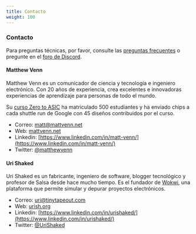 ```yaml
---
title: Contacto
weight: 100
---
```


### Contacto

Para preguntas técnicas, por favor, consulte las [preguntas frecuentes](/faq) o pregunte en el [foro de Discord](/discord).

#### Matthew Venn

Matthew Venn es un comunicador de ciencia y tecnología e ingeniero electrónico. Con 20 años de experiencia, crea excelentes e innovadoras experiencias de aprendizaje para personas de todo el mundo.

Su [curso Zero to ASIC](https://www.zerotoasiccourse.com) ha matriculado 500 estudiantes y ha enviado chips a cada shuttle run de Google con 45 diseños contribuidos por el curso.

* Correo: matt@mattvenn.net
* Web: [mattvenn.net](https://mattvenn.net)
* Linkedin: [https://www.linkedin.com/in/matt-venn/](https://www.linkedin.com/in/matt-venn/) 
* Twitter: [@matthewvenn](https://twitter.com/matthewvenn)

#### Uri Shaked

Uri Shaked es un fabricante, ingeniero de software, blogger tecnológico y profesor de Salsa desde hace mucho tiempo. Es el fundador de [Wokwi](https://wokwi.com/), una plataforma que permite simular y depurar proyectos electrónicos.

* Correo: uri@tinytapeout.com
* Web: [urish.org](https://urish.org)
* Linkedin: [https://www.linkedin.com/in/urishaked/](https://www.linkedin.com/in/urishaked/)
* Twitter: [@UriShaked](https://twitter.com/urishaked)
